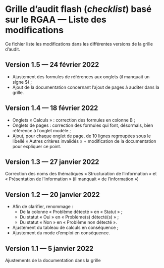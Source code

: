 # Grille d’audit flash (*checklist*) basé sur le RGAA — Liste des modifications

Ce fichier liste les modifications dans les différentes versions de la grille d’audit.

## Version 1.5 — 24 février 2022

- Ajustement des formules de références aux onglets (il manquait un signe $) ;
- Ajout de la documentation concernant l’ajout de pages à auditer dans la grille.

## Version 1.4 — 18 février 2022

- Onglets « Calculs » : correction des formules en colonne B ;
- Onglets de pages : correction des formules qui font, désormais, bien référence à l’onglet modèle ;
- Ajout, pour chaque onglet de page, de 10 lignes regroupées sous le libellé « Autres critères invalidés » + modification de la documentation pour expliquer ce point.

## Version 1.3 — 27 janvier 2022

Correction des noms des thématiques « Structuration de l’information » et « Présentation de l’information » (il manquait « de l’information »)

## Version 1.2 — 20 janvier 2022

- Afin de clarifier, renommage :
    - De la colonne « Problème détecté » en « Statut » ;
    - Du statut « Oui » en « Problème(s) détecté(s) » ;
    - Du statut « Non » en « Problème non détecté ».
- Ajustement du tableau de calculs en conséquence ;
- Ajustement du mode d’emploi en conséquence.

## Version 1.1 — 5 janvier 2022

Ajustements de la documentation dans la grille
